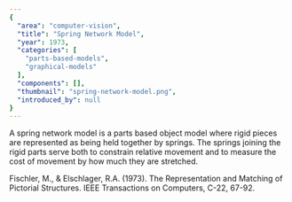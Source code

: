 ```yaml
---
{
  "area": "computer-vision",
  "title": "Spring Network Model",
  "year": 1973,
  "categories": [
    "parts-based-models",
    "graphical-models"
  ],
  "components": [],
  "thumbnail": "spring-network-model.png",
  "introduced_by": null
}
---
```


A spring network model is a parts based object model where rigid pieces are represented as being held together by springs. The springs joining the rigid parts serve both to constrain relative movement and to measure the cost of movement by how much they are stretched.

Fischler, M., & Elschlager, R.A. (1973). The Representation and Matching of Pictorial Structures. IEEE Transactions on Computers, C-22, 67-92.
